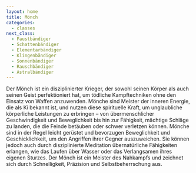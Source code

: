 ```yaml
---
layout: home
title: Mönch
categories:
  - classes
next_class:
  - Faustbändiger
  - Schattenbändiger
  - Elementarbändiger
  - Klingenbändiger
  - Sonnenbändiger
  - Rauschbändiger
  - Astralbändiger
---
```


Der Mönch ist ein disziplinierter Krieger, der sowohl seinen Körper als auch seinen Geist perfektioniert hat, um
tödliche Kampftechniken ohne den Einsatz von Waffen anzuwenden. Mönche sind Meister der inneren Energie, die als Ki
bekannt ist, und nutzen diese spirituelle Kraft, um unglaubliche körperliche Leistungen zu erbringen – von
übermenschlicher Geschwindigkeit und Beweglichkeit bis hin zur Fähigkeit, mächtige Schläge zu landen, die die Feinde
betäuben oder schwer verletzen können. Mönche sind in der Regel leicht gerüstet und bevorzugen Beweglichkeit und
Geschicklichkeit, um den Angriffen ihrer Gegner auszuweichen. Sie können jedoch auch durch disziplinierte Meditation
übernatürliche Fähigkeiten erlangen, wie das Laufen über Wasser oder das Verlangsamen ihres eigenen Sturzes. Der Mönch
ist ein Meister des Nahkampfs und zeichnet sich durch Schnelligkeit, Präzision und Selbstbeherrschung aus.